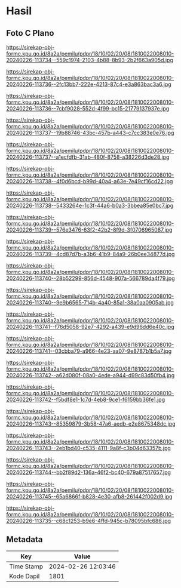 # Hasil

## Foto C Plano

https://sirekap-obj-formc.kpu.go.id/8a2a/pemilu/pdpr/18/10/02/20/08/1810022008010-20240226-113734--559c1974-2103-4b88-8b93-2b2f663a905d.jpg

https://sirekap-obj-formc.kpu.go.id/8a2a/pemilu/pdpr/18/10/02/20/08/1810022008010-20240226-113736--2fc13bb7-222e-4213-87c4-e3a863bac3a6.jpg

https://sirekap-obj-formc.kpu.go.id/8a2a/pemilu/pdpr/18/10/02/20/08/1810022008010-20240226-113736--7cbf9028-552d-4f99-bc15-21779137937e.jpg

https://sirekap-obj-formc.kpu.go.id/8a2a/pemilu/pdpr/18/10/02/20/08/1810022008010-20240226-113737--19b88746-43bc-457b-a443-c7cc383e0e76.jpg

https://sirekap-obj-formc.kpu.go.id/8a2a/pemilu/pdpr/18/10/02/20/08/1810022008010-20240226-113737--a1ecfdfb-31ab-480f-8758-a38226d3de28.jpg

https://sirekap-obj-formc.kpu.go.id/8a2a/pemilu/pdpr/18/10/02/20/08/1810022008010-20240226-113738--4f0d6bcd-b99d-40a4-a63e-7e49cf16cd22.jpg

https://sirekap-obj-formc.kpu.go.id/8a2a/pemilu/pdpr/18/10/02/20/08/1810022008010-20240226-113738--5433264e-1c3f-44a6-b0a3-3bbea85e0bc7.jpg

https://sirekap-obj-formc.kpu.go.id/8a2a/pemilu/pdpr/18/10/02/20/08/1810022008010-20240226-113739--576e3476-63f2-42b2-8f9d-3f0706965087.jpg

https://sirekap-obj-formc.kpu.go.id/8a2a/pemilu/pdpr/18/10/02/20/08/1810022008010-20240226-113739--4cd87d7b-a3b6-41b9-84a9-26b0ee34877d.jpg

https://sirekap-obj-formc.kpu.go.id/8a2a/pemilu/pdpr/18/10/02/20/08/1810022008010-20240226-113740--28b52299-856d-4548-907a-566789da4f79.jpg

https://sirekap-obj-formc.kpu.go.id/8a2a/pemilu/pdpr/18/10/02/20/08/1810022008010-20240226-113740--9e9b6565-714b-4a40-85a1-38a0aa0905ab.jpg

https://sirekap-obj-formc.kpu.go.id/8a2a/pemilu/pdpr/18/10/02/20/08/1810022008010-20240226-113741--f76d5058-92e7-4292-a439-e9d96dd6e40c.jpg

https://sirekap-obj-formc.kpu.go.id/8a2a/pemilu/pdpr/18/10/02/20/08/1810022008010-20240226-113741--03cbba79-a966-4e23-aa07-9e8787b1b5a7.jpg

https://sirekap-obj-formc.kpu.go.id/8a2a/pemilu/pdpr/18/10/02/20/08/1810022008010-20240226-113742--a62d080f-08a0-4ede-a944-d99c83d50fb4.jpg

https://sirekap-obj-formc.kpu.go.id/8a2a/pemilu/pdpr/18/10/02/20/08/1810022008010-20240226-113742--f5bdf8e1-1c7d-4eb8-9ce1-f6159bb36fe1.jpg

https://sirekap-obj-formc.kpu.go.id/8a2a/pemilu/pdpr/18/10/02/20/08/1810022008010-20240226-113743--85359879-3b58-47a6-aedb-e2e8675348dc.jpg

https://sirekap-obj-formc.kpu.go.id/8a2a/pemilu/pdpr/18/10/02/20/08/1810022008010-20240226-113743--2eb1bd40-c535-4111-9a8f-c3b04d63357b.jpg

https://sirekap-obj-formc.kpu.go.id/8a2a/pemilu/pdpr/18/10/02/20/08/1810022008010-20240226-113744--bb2f89d2-136a-46f2-bc40-679a87517657.jpg

https://sirekap-obj-formc.kpu.go.id/8a2a/pemilu/pdpr/18/10/02/20/08/1810022008010-20240226-113745--65a6866f-b828-4e30-afb8-261442f002d9.jpg

https://sirekap-obj-formc.kpu.go.id/8a2a/pemilu/pdpr/18/10/02/20/08/1810022008010-20240226-113735--c68c1253-b9e6-4ffd-945c-b78095bfc686.jpg


## Metadata

| Key        | Value               |
| ---------- | ------------------- |
| Time Stamp | 2024-02-26 12:03:46 |
| Kode Dapil | 1801                |



